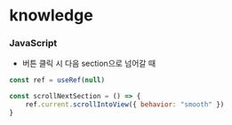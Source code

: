 # knowledge

### JavaScript
- 버튼 클릭 시 다음 section으로 넘어갈 때
``` JavaScript
const ref = useRef(null)

const scrollNextSection = () => {
    ref.current.scrollIntoView({ behavior: "smooth" })
}
```
